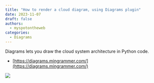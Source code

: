 ```yaml
---
title: "How to render a cloud diagram, using Diagrams plugin"
date: 2023-11-07
draft: false 
authors:
  - myspotontheweb
categories:
  - Diagrams
---
```


Diagrams lets you draw the cloud system architecture in Python code.

* [https://diagrams.mingrammer.com/](https://diagrams.mingrammer.com/)

<!-- more -->

![](Diagrams.diagrams.png)
